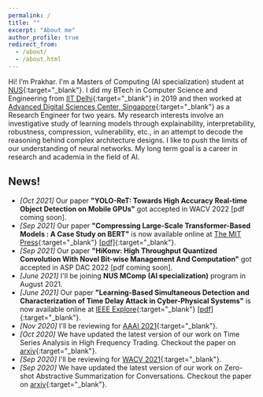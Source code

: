 ```yaml
---
permalink: /
title: ""
excerpt: "About me"
author_profile: true
redirect_from:
  - /about/
  - /about.html
---
```


Hi! I’m Prakhar. I'm a Masters of Computing (AI specialization) student at [NUS](https://www.comp.nus.edu.sg/){:target="_blank"}. I did my BTech in Computer Science and Engineering from [IIT Delhi](https://www.cse.iitd.ernet.in/){:target="_blank"} in 2019 and then worked at [Advanced Digital Sciences Center, Singapore](https://adsc.illinois.edu/){:target="_blank"} as a Research Engineer for two years. My research interests involve an investigative study of learning models through explainability, interpretability, robustness, compression, vulnerability, etc., in an attempt to decode the reasoning behind complex architecture designs. I like to push the limits of our understanding of neural networks. My long term goal is a career in research and academia in the field of AI.

News!
------
* _[Oct 2021]_ Our paper **"YOLO-ReT: Towards High Accuracy Real-time Object Detection on Mobile GPUs"** got accepted in WACV 2022 \[pdf coming soon\].
* _[Sep 2021]_ Our paper **"Compressing Large-Scale Transformer-Based Models : A Case Study on BERT"** is now available online at [The MIT Press](https://direct.mit.edu/tacl/article/doi/10.1162/tacl_a_00413/107387/Compressing-Large-Scale-Transformer-Based-Models-A){:target="_blank"} [\[pdf\]](http://prakharg24.github.io/files/bert_compression.pdf){:target="_blank"}.
* _[Sep 2021]_ Our paper **"HiKonv: High Throughput Quantized Convolution With Novel Bit-wise Management And Computation"** got accepted in ASP DAC 2022 \[pdf coming soon\].
* _[June 2021]_ I'll be joining **NUS MComp (AI specialization)** program in August 2021.
* _[June 2021]_ Our paper **"Learning-Based Simultaneous Detection and Characterization of Time Delay Attack in Cyber-Physical Systems"** is now available online at [IEEE Explore](https://ieeexplore.ieee.org/document/9352977){:target="_blank"} [\[pdf\]](http://prakharg24.github.io/files/learning_cps.pdf){:target="_blank"}.
* _[Nov 2020]_ I'll be reviewing for [AAAI 2021](https://aaai.org/Conferences/AAAI-21/){:target="_blank"}.
* _[Oct 2020]_ We have updated the latest version of our work on Time Series Analysis in High Frequency Trading. Checkout the paper on [arxiv](https://arxiv.org/abs/1809.01506){:target="_blank"}.
* _[Sep 2020]_ I'll be reviewing for [WACV 2021](http://wacv2021.thecvf.com/home){:target="_blank"}.
* _[Sep 2020]_ We have updated the latest version of our work on Zero-shot Abstractive Summarization for Conversations. Checkout the paper on [arxiv](https://arxiv.org/abs/1902.01615){:target="_blank"}.

